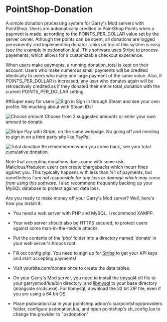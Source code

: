 # PointShop-Donation
A simple donation processing system for Garry's Mod servers with PointShop. Users are automatically credited in PointShop Points when a payment is made, according to the POINTS_PER_DOLLAR value set by the server owner. Athough the points can be spent, all donations are logged permanently and implementing donator ranks on top of this system is easy (see the example in psdonation.lua). This software uses Stripe to process payements, which allows for a customizable checkout experience.

When users make payments, a running donation_total is kept on their account. Users who make numerous small payments will be credited identically to users who make one large payment of the same value. Also, if POINTS_PER_DOLLAR is increased, any user who donates again will be retroactively credited as if they donated their entire total_donation with the current POINTS_PER_DOLLAR setting.

##Super easy for users
![Sign in](http://i.imgur.com/UWeKj7f.png)
Sign in through Steam and see your own profile. No mucking about with Steam IDs!

![Choose amount](http://i.imgur.com/4hrjOTW.png)
Choose from 2 suggested amounts or enter your own amount to donate.

![Stripe](http://i.imgur.com/vasFTmW.png)
Pay with Stripe, on the same webpage. No going off and needing to sign in on a third party site like PayPal.

![Total donation](http://i.imgur.com/HaXnVcG.png)
Be remembered when you come back, see your total cumulative donation.

Note that accepting donations does come with some risk. Malicious/fradulent users can create chargebacks which incurr fines against you. This typically happens with less than %1 of payments, but nonetheless _I am not responsible for any loss or damage which may come from using this software._ I also recommend frequently backing up your MySQL database to protect against data loss.

Are you ready to make money off your Garry's Mod server? Well, here's how you install it:

* You need a web server with PHP and MySQL. I recommend XAMPP.
* Your web server should also be HTTPS secured, to protect users against some man-in-the-middle attacks.
* Put the contents of the 'php' folder into a directory named 'donate' in your web server's htdocs root.
* Fill out config.php. You need to sign up for [Stripe](https://dashboard.stripe.com/dashboard) to get your API keys and start accepting payments!
* Visit yoursite.com/donate once to create the data tables.

* On your Garry's Mod server, you need to install the  [tmysql4](http://blackawps-glua-modules.googlecode.com/svn/trunk/gm_tmysql4_boost/Release/) dll file to your garrysmod/lua/bin directory, and [libmysql](http://dev.mysql.com/downloads/connector/cpp/) to your base directory (alongside srcds.exe). For libmysql, download the 32 bit ZIP file, even if you are using a 64 bit OS.
* Place psdonation.lua in your pointshop addon's lua/pointshop/providers folder, configure psdonation.lua, and open pointshop's sh_config.lua to change the provider to "psdonation"
